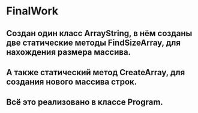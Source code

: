 # FinalWork

## Создан один класс ArrayString, в нём созданы две статические методы FindSizeArray, для нахождения размера массива.
## А также статический метод CreateArray, для создания нового массива строк.
## Всё это реализовано в классе Program.
